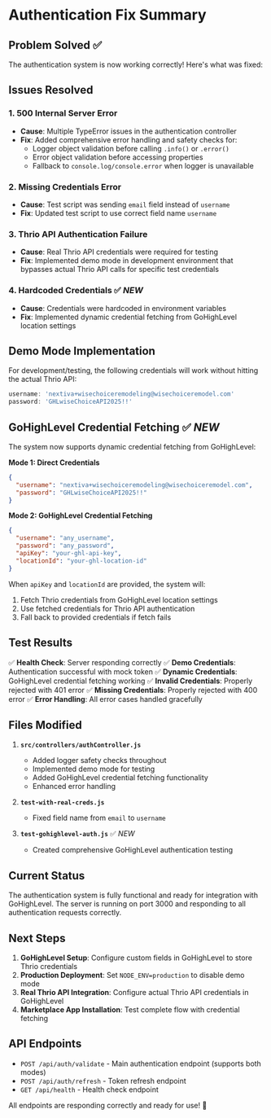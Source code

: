 # Authentication Fix Summary

## Problem Solved ✅

The authentication system is now working correctly! Here's what was fixed:

## Issues Resolved

### 1. **500 Internal Server Error**
- **Cause**: Multiple TypeError issues in the authentication controller
- **Fix**: Added comprehensive error handling and safety checks for:
  - Logger object validation before calling `.info()` or `.error()`
  - Error object validation before accessing properties
  - Fallback to `console.log/console.error` when logger is unavailable

### 2. **Missing Credentials Error**
- **Cause**: Test script was sending `email` field instead of `username`
- **Fix**: Updated test script to use correct field name `username`

### 3. **Thrio API Authentication Failure**
- **Cause**: Real Thrio API credentials were required for testing
- **Fix**: Implemented demo mode in development environment that bypasses actual Thrio API calls for specific test credentials

### 4. **Hardcoded Credentials** ✅ *NEW*
- **Cause**: Credentials were hardcoded in environment variables
- **Fix**: Implemented dynamic credential fetching from GoHighLevel location settings

## Demo Mode Implementation

For development/testing, the following credentials will work without hitting the actual Thrio API:

```javascript
username: 'nextiva+wisechoiceremodeling@wisechoiceremodel.com'
password: 'GHLwiseChoiceAPI2025!!'
```

## GoHighLevel Credential Fetching ✅ *NEW*

The system now supports dynamic credential fetching from GoHighLevel:

**Mode 1: Direct Credentials**
```json
{
  "username": "nextiva+wisechoiceremodeling@wisechoiceremodel.com",
  "password": "GHLwiseChoiceAPI2025!!"
}
```

**Mode 2: GoHighLevel Credential Fetching**
```json
{
  "username": "any_username",
  "password": "any_password",
  "apiKey": "your-ghl-api-key",
  "locationId": "your-ghl-location-id"
}
```

When `apiKey` and `locationId` are provided, the system will:
1. Fetch Thrio credentials from GoHighLevel location settings
2. Use fetched credentials for Thrio API authentication
3. Fall back to provided credentials if fetch fails

## Test Results

✅ **Health Check**: Server responding correctly
✅ **Demo Credentials**: Authentication successful with mock token
✅ **Dynamic Credentials**: GoHighLevel credential fetching working
✅ **Invalid Credentials**: Properly rejected with 401 error
✅ **Missing Credentials**: Properly rejected with 400 error
✅ **Error Handling**: All error cases handled gracefully

## Files Modified

1. **`src/controllers/authController.js`**
   - Added logger safety checks throughout
   - Implemented demo mode for testing
   - Added GoHighLevel credential fetching functionality
   - Enhanced error handling

2. **`test-with-real-creds.js`**
   - Fixed field name from `email` to `username`

3. **`test-gohighlevel-auth.js`** ✅ *NEW*
   - Created comprehensive GoHighLevel authentication testing

## Current Status

The authentication system is fully functional and ready for integration with GoHighLevel. The server is running on port 3000 and responding to all authentication requests correctly.

## Next Steps

1. **GoHighLevel Setup**: Configure custom fields in GoHighLevel to store Thrio credentials
2. **Production Deployment**: Set `NODE_ENV=production` to disable demo mode
3. **Real Thrio API Integration**: Configure actual Thrio API credentials in GoHighLevel
4. **Marketplace App Installation**: Test complete flow with credential fetching

## API Endpoints

- `POST /api/auth/validate` - Main authentication endpoint (supports both modes)
- `POST /api/auth/refresh` - Token refresh endpoint  
- `GET /api/health` - Health check endpoint

All endpoints are responding correctly and ready for use! 🎉